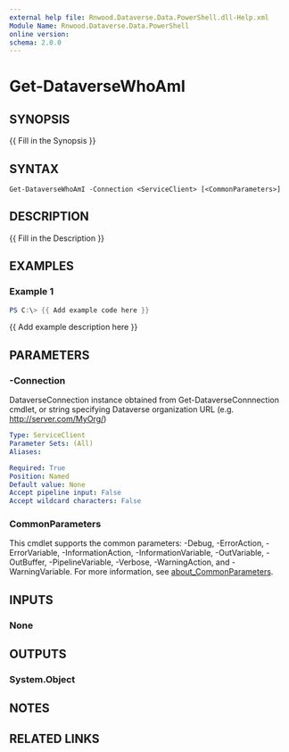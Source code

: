 ```yaml
---
external help file: Rnwood.Dataverse.Data.PowerShell.dll-Help.xml
Module Name: Rnwood.Dataverse.Data.PowerShell
online version:
schema: 2.0.0
---
```


# Get-DataverseWhoAmI

## SYNOPSIS
{{ Fill in the Synopsis }}

## SYNTAX

```
Get-DataverseWhoAmI -Connection <ServiceClient> [<CommonParameters>]
```

## DESCRIPTION
{{ Fill in the Description }}

## EXAMPLES

### Example 1
```powershell
PS C:\> {{ Add example code here }}
```

{{ Add example description here }}

## PARAMETERS

### -Connection
DataverseConnection instance obtained from Get-DataverseConnnection cmdlet, or string specifying Dataverse organization URL (e.g.
http://server.com/MyOrg/)

```yaml
Type: ServiceClient
Parameter Sets: (All)
Aliases:

Required: True
Position: Named
Default value: None
Accept pipeline input: False
Accept wildcard characters: False
```

### CommonParameters
This cmdlet supports the common parameters: -Debug, -ErrorAction, -ErrorVariable, -InformationAction, -InformationVariable, -OutVariable, -OutBuffer, -PipelineVariable, -Verbose, -WarningAction, and -WarningVariable. For more information, see [about_CommonParameters](http://go.microsoft.com/fwlink/?LinkID=113216).

## INPUTS

### None
## OUTPUTS

### System.Object
## NOTES

## RELATED LINKS

